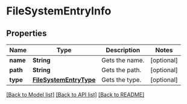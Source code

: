 # FileSystemEntryInfo

## Properties
Name | Type | Description | Notes
------------ | ------------- | ------------- | -------------
**name** | **String** | Gets the name. | [optional] 
**path** | **String** | Gets the path. | [optional] 
**type** | [**FileSystemEntryType**](FileSystemEntryType.md) | Gets the type. | [optional] 

[[Back to Model list]](../README.md#documentation-for-models) [[Back to API list]](../README.md#documentation-for-api-endpoints) [[Back to README]](../README.md)


